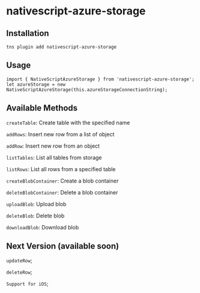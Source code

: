 # nativescript-azure-storage

## Installation
`tns plugin add nativescript-azure-storage`

## Usage

```
import { NativeScriptAzureStorage } from 'nativescript-azure-storage';
let azureStorage = new NativeScriptAzureStorage(this.azureStorageConnectionString);
```

## Available Methods
`createTable`: Create table with the specified name

`addRows`: Insert new row from a list of object

`addRow`: Insert new row from an object

`listTables`: List all tables from storage

`listRows`: List all rows from a specified table

`createBlobContainer`: Create a blob container

`deleteBlobContainer`: Delete a blob container

`uploadBlob`: Upload blob

`deleteBlob`: Delete blob

`downloadBlob`: Download blob

## Next Version (available soon)
`updateRow`;

`deleteRow`;

`Support for iOS`;
